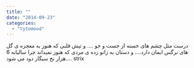 ```yaml
---
title: ""
date: "2014-09-23"
categories: 
  - "tytomood"
---
```


درست مثل چشم های خسته از جست و جو .... و تپش قلبی که هنوز به معجزه ی گل های نرگس ایمان دارد.... و دستان به زانو زده ی مردی که هنوز نمیداند چرا سالیانه 6 هزار نخ سیگار دود می شود.... strix
